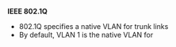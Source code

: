 **IEEE 802.1Q**
- 802.1Q specifies a native VLAN for trunk links
- By default, VLAN 1 is the native VLAN for 